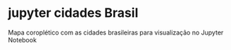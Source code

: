 # jupyter cidades Brasil
Mapa coroplético com as cidades brasileiras para visualização no Jupyter Notebook
